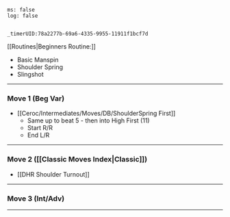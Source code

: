 
```timer
ms: false
log: false


_timerUID:78a2277b-69a6-4335-9955-11911f1bcf7d
```

[[Routines|Beginners Routine:]]
- Basic Manspin
- Shoulder Spring
- Slingshot

---
### Move 1 (Beg Var)
- [[Ceroc/Intermediates/Moves/DB/ShoulderSpring First]]
	- Same up to beat 5 - then into High First (11)
	- Start R/R
	- End L/R


---
### Move 2 ([[Classic Moves Index|Classic]])
- [[DHR Shoulder Turnout]]


---
### Move 3 (Int/Adv)

---



